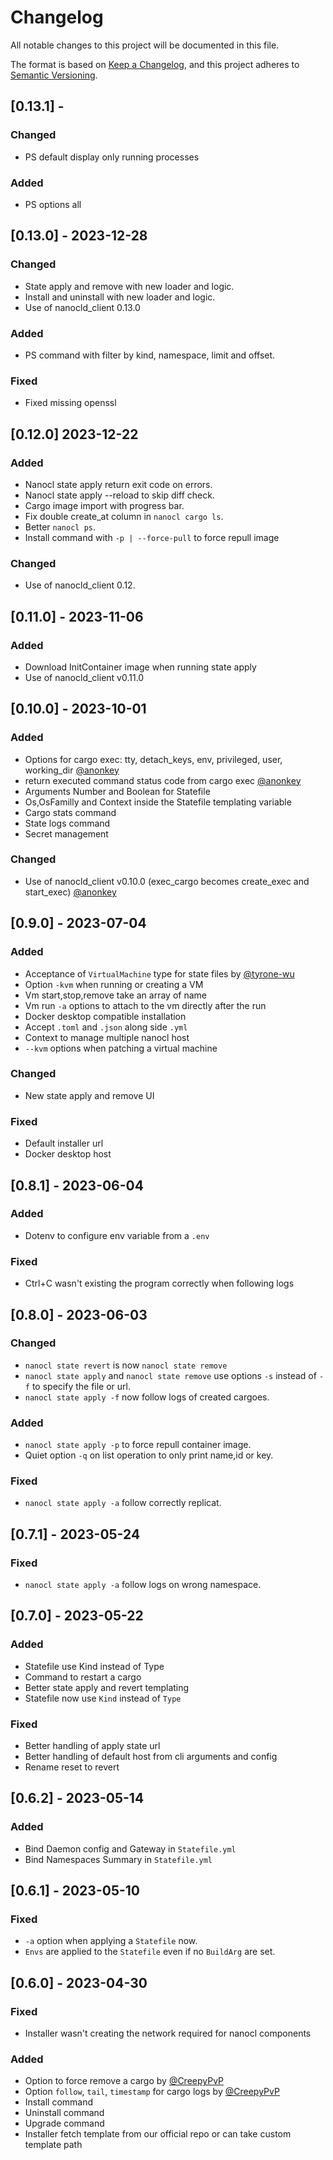 # Changelog

All notable changes to this project will be documented in this file.

The format is based on [Keep a Changelog](https://keepachangelog.com/en/1.0.0/),
and this project adheres to [Semantic Versioning](https://semver.org/spec/v2.0.0.html).

## [0.13.1] -

### Changed

- PS default display only running processes

### Added
- PS options all

## [0.13.0] - 2023-12-28

### Changed

- State apply and remove with new loader and logic.
- Install and uninstall with new loader and logic.
- Use of nanocld_client 0.13.0

### Added

- PS command with filter by kind, namespace, limit and offset.

### Fixed

- Fixed missing openssl

## [0.12.0] 2023-12-22

### Added

- Nanocl state apply return exit code on errors.
- Nanocl state apply --reload to skip diff check.
- Cargo image import with progress bar.
- Fix double create_at column in `nanocl cargo ls`.
- Better `nanocl ps`.
- Install command with `-p | --force-pull` to force repull image

### Changed

- Use of nanocld_client 0.12.

## [0.11.0] - 2023-11-06

### Added

- Download InitContainer image when running state apply
- Use of nanocld_client v0.11.0

## [0.10.0] - 2023-10-01

### Added

- Options for cargo exec: tty, detach_keys, env, privileged, user, working_dir [@anonkey](https://github.com/anonkey)
- return executed command status code from cargo exec [@anonkey](https://github.com/anonkey)
- Arguments Number and Boolean for Statefile
- Os,OsFamilly and Context inside the Statefile templating variable
- Cargo stats command
- State logs command
- Secret management

### Changed

- Use of nanocld_client v0.10.0 (exec_cargo becomes create_exec and start_exec) [@anonkey](https://github.com/anonkey)

## [0.9.0] - 2023-07-04

### Added

- Acceptance of `VirtualMachine` type for state files by [@tyrone-wu](https://github.com/tyrone-wu)
- Option `-kvm` when running or creating a VM
- Vm start,stop,remove take an array of name
- Vm run `-a` options to attach to the vm directly after the run
- Docker desktop compatible installation
- Accept `.toml` and `.json` along side `.yml`
- Context to manage multiple nanocl host
- `--kvm` options when patching a virtual machine

### Changed

- New state apply and remove UI

### Fixed

- Default installer url
- Docker desktop host

## [0.8.1] - 2023-06-04

### Added

- Dotenv to configure env variable from a `.env`

### Fixed

- Ctrl+C wasn't existing the program correctly when following logs

## [0.8.0] - 2023-06-03

### Changed

- `nanocl state revert` is now `nanocl state remove`
- `nanocl state apply` and `nanocl state remove` use options `-s` instead of `-f` to specify the file or url.
- `nanocl state apply -f` now follow logs of created cargoes.

### Added

- `nanocl state apply -p` to force repull container image.
- Quiet option `-q` on list operation to only print name,id or key.

### Fixed

- `nanocl state apply -a` follow correctly replicat.

## [0.7.1] - 2023-05-24

### Fixed

- `nanocl state apply -a` follow logs on wrong namespace.

## [0.7.0] - 2023-05-22

### Added

- Statefile use Kind instead of Type
- Command to restart a cargo
- Better state apply and revert templating
- Statefile now use `Kind` instead of `Type`

### Fixed

- Better handling of apply state url
- Better handling of default host from cli arguments and config
- Rename reset to revert

## [0.6.2] - 2023-05-14

### Added

- Bind Daemon config and Gateway in `Statefile.yml`
- Bind Namespaces Summary in `Statefile.yml`

## [0.6.1] - 2023-05-10

### Fixed

- `-a` option when applying a `Statefile` now.
- `Envs` are applied to the `Statefile` even if no `BuildArg` are set.

## [0.6.0] - 2023-04-30

### Fixed

- Installer wasn't creating the network required for nanocl components

### Added

- Option to force remove a cargo by [@CreepyPvP](https://github.com/CreepyPvP)
- Option `follow`, `tail`, `timestamp` for cargo logs by [@CreepyPvP](https://github.com/CreepyPvP)
- Install command
- Uninstall command
- Upgrade command
- Installer fetch template from our official repo or can take custom template path

